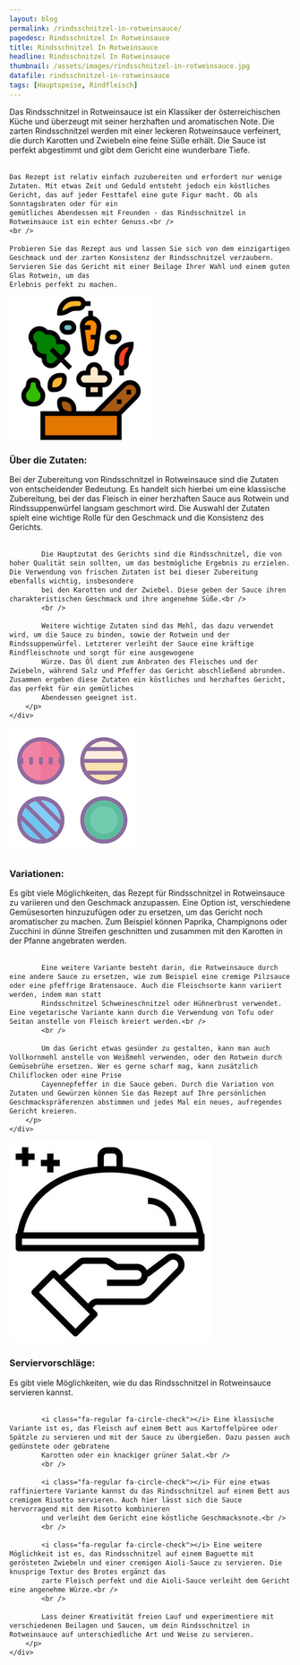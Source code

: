```yaml
---
layout: blog
permalink: /rindsschnitzel-in-rotweinsauce/
pagedesc: Rindsschnitzel In Rotweinsauce
title: Rindsschnitzel In Rotweinsauce
headline: Rindsschnitzel In Rotweinsauce
thumbnail: /assets/images/rindsschnitzel-in-rotweinsauce.jpg
datafile: rindsschnitzel-in-rotweinsauce
tags: [Hauptspeise, Rindfleisch]
---
```

<!-- Einleitungstext -->
<p>
    Das Rindsschnitzel in Rotweinsauce ist ein Klassiker der österreichischen Küche und überzeugt mit seiner herzhaften und aromatischen Note. Die zarten Rindsschnitzel werden mit einer leckeren Rotweinsauce verfeinert, die durch Karotten
    und Zwiebeln eine feine Süße erhält. Die Sauce ist perfekt abgestimmt und gibt dem Gericht eine wunderbare Tiefe.<br />
    <br />

    Das Rezept ist relativ einfach zuzubereiten und erfordert nur wenige Zutaten. Mit etwas Zeit und Geduld entsteht jedoch ein köstliches Gericht, das auf jeder Festtafel eine gute Figur macht. Ob als Sonntagsbraten oder für ein
    gemütliches Abendessen mit Freunden - das Rindsschnitzel in Rotweinsauce ist ein echter Genuss.<br />
    <br />

    Probieren Sie das Rezept aus und lassen Sie sich von dem einzigartigen Geschmack und der zarten Konsistenz der Rindsschnitzel verzaubern. Servieren Sie das Gericht mit einer Beilage Ihrer Wahl und einem guten Glas Rotwein, um das
    Erlebnis perfekt zu machen.
</p>

<!-- Zutaten> -->
<div class="row" style="margin-bottom: 20px;">
    <div class="col-12 col-lg-4">
        <img src="/assets/images/zutaten.png" alt="Zutaten" />
    </div>
    <div class="col-12 col-lg">
        <h3>Über die Zutaten:</h3>
        <p>
            Bei der Zubereitung von Rindsschnitzel in Rotweinsauce sind die Zutaten von entscheidender Bedeutung. Es handelt sich hierbei um eine klassische Zubereitung, bei der das Fleisch in einer herzhaften Sauce aus Rotwein und
            Rindssuppenwürfel langsam geschmort wird. Die Auswahl der Zutaten spielt eine wichtige Rolle für den Geschmack und die Konsistenz des Gerichts.<br />
            <br />

            Die Hauptzutat des Gerichts sind die Rindsschnitzel, die von hoher Qualität sein sollten, um das bestmögliche Ergebnis zu erzielen. Die Verwendung von frischen Zutaten ist bei dieser Zubereitung ebenfalls wichtig, insbesondere
            bei den Karotten und der Zwiebel. Diese geben der Sauce ihren charakteristischen Geschmack und ihre angenehme Süße.<br />
            <br />

            Weitere wichtige Zutaten sind das Mehl, das dazu verwendet wird, um die Sauce zu binden, sowie der Rotwein und der Rindssuppenwürfel. Letzterer verleiht der Sauce eine kräftige Rindfleischnote und sorgt für eine ausgewogene
            Würze. Das Öl dient zum Anbraten des Fleisches und der Zwiebeln, während Salz und Pfeffer das Gericht abschließend abrunden. Zusammen ergeben diese Zutaten ein köstliches und herzhaftes Gericht, das perfekt für ein gemütliches
            Abendessen geeignet ist.
        </p>
    </div>
</div>

<!-- Variationen -->
<div class="row" style="margin-bottom: 20px;">
    <div class="col-12 col-lg-4">
        <img src="/assets/images/variations.png" alt="Variationen" />
    </div>
    <div class="col-12 col-lg">
        <h3>Variationen:</h3>
        <p>
            Es gibt viele Möglichkeiten, das Rezept für Rindsschnitzel in Rotweinsauce zu variieren und den Geschmack anzupassen. Eine Option ist, verschiedene Gemüsesorten hinzuzufügen oder zu ersetzen, um das Gericht noch aromatischer zu
            machen. Zum Beispiel können Paprika, Champignons oder Zucchini in dünne Streifen geschnitten und zusammen mit den Karotten in der Pfanne angebraten werden.<br />
            <br />

            Eine weitere Variante besteht darin, die Rotweinsauce durch eine andere Sauce zu ersetzen, wie zum Beispiel eine cremige Pilzsauce oder eine pfeffrige Bratensauce. Auch die Fleischsorte kann variiert werden, indem man statt
            Rindsschnitzel Schweineschnitzel oder Hühnerbrust verwendet. Eine vegetarische Variante kann durch die Verwendung von Tofu oder Seitan anstelle von Fleisch kreiert werden.<br />
            <br />

            Um das Gericht etwas gesünder zu gestalten, kann man auch Vollkornmehl anstelle von Weißmehl verwenden, oder den Rotwein durch Gemüsebrühe ersetzen. Wer es gerne scharf mag, kann zusätzlich Chiliflocken oder eine Prise
            Cayennepfeffer in die Sauce geben. Durch die Variation von Zutaten und Gewürzen können Sie das Rezept auf Ihre persönlichen Geschmackspräferenzen abstimmen und jedes Mal ein neues, aufregendes Gericht kreieren.
        </p>
    </div>
</div>

<!-- Serviervorschläge -->
<div class="row" style="margin-bottom: 20px;">
    <div class="col-12 col-lg-4">
        <img src="/assets/images/serving-tips.jpg" alt="Variationen" />
    </div>
    <div class="col-12 col-lg">
        <h3>Serviervorschläge:</h3>
        <p>
            Es gibt viele Möglichkeiten, wie du das Rindsschnitzel in Rotweinsauce servieren kannst.<br />
            <br />

            <i class="fa-regular fa-circle-check"></i> Eine klassische Variante ist es, das Fleisch auf einem Bett aus Kartoffelpüree oder Spätzle zu servieren und mit der Sauce zu übergießen. Dazu passen auch gedünstete oder gebratene
            Karotten oder ein knackiger grüner Salat.<br />
            <br />

            <i class="fa-regular fa-circle-check"></i> Für eine etwas raffiniertere Variante kannst du das Rindsschnitzel auf einem Bett aus cremigem Risotto servieren. Auch hier lässt sich die Sauce hervorragend mit dem Risotto kombinieren
            und verleiht dem Gericht eine köstliche Geschmacksnote.<br />
            <br />

            <i class="fa-regular fa-circle-check"></i> Eine weitere Möglichkeit ist es, das Rindsschnitzel auf einem Baguette mit gerösteten Zwiebeln und einer cremigen Aioli-Sauce zu servieren. Die knusprige Textur des Brotes ergänzt das
            zarte Fleisch perfekt und die Aioli-Sauce verleiht dem Gericht eine angenehme Würze.<br />
            <br />

            Lass deiner Kreativität freien Lauf und experimentiere mit verschiedenen Beilagen und Saucen, um dein Rindsschnitzel in Rotweinsauce auf unterschiedliche Art und Weise zu servieren.
        </p>
    </div>
</div>
